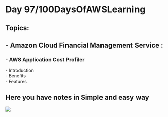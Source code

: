 <h1>Day 97/100DaysOfAWSLearning</h1>


<h2>Topics:</h2>


<h2> - Amazon Cloud Financial Management Service : </h2>
  <h3> - AWS Application Cost Profiler </h3>
          - Introduction <br>
          - Benefits <br>
          - Features <br>
         
       
   <h2> Here you have notes in Simple and easy way </h2>
   
   <img src = "https://github.com/thetechgirlgita/100-days-of-aws-learning/blob/master/Images/Day97/97.jpg?raw=true">
  
  
 
